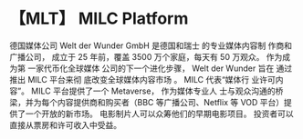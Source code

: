 # 【MLT】 MILC Platform 

德国媒体公司
Welt der Wunder
GmbH 是德国和瑞士
的专业媒体内容制
作商和广播公司，
成立于 25 年前，覆盖
3500 万个家庭，每天有
50 万观众。 作为成为第
一家代币化全球媒体
公司的下一个进化步骤，
Welt der Wunder 旨在
通过推出 MILC 平台来彻
底改变全球媒体内容市场
。 MILC 代表“媒体行
业许可内容”。 MILC 
平台提供了一个
Metaverse，
作为媒体专业人
士与观众沟通的桥
梁，并为每个内容提供商和购买者（BBC 等广播公司、Netflix 等 VOD 平台）提供了一个开放的新市场。 电影制片人可以众筹他们的早期电影项目。 投资者可以直接从票房和许可收入中受益。
